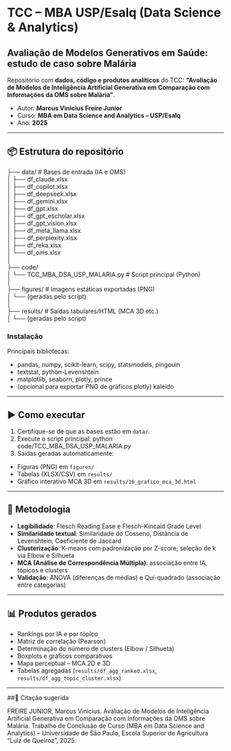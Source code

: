 # TCC – MBA USP/Esalq (Data Science & Analytics)
## Avaliação de Modelos Generativos em Saúde: estudo de caso sobre Malária

Repositório com **dados, código e produtos analíticos** do TCC:
**“Avaliação de Modelos de Inteligência Artificial Generativa em Comparação com Informações da OMS sobre Malária”**.

- Autor: **Marcus Vinicius Freire Junior**  
- Curso: **MBA em Data Science and Analytics – USP/Esalq**  
- Ano: **2025**

---

## 📦 Estrutura do repositório

├── data/ # Bases de entrada (IA e OMS)  
│ ├── df_claude.xlsx  
│ ├── df_copilot.xlsx  
│ ├── df_deepseek.xlsx  
│ ├── df_gemini.xlsx  
│ ├── df_gpt.xlsx  
│ ├── df_gpt_escholar.xlsx  
│ ├── df_gpt_vision.xlsx  
│ ├── df_meta_llama.xlsx  
│ ├── df_perplexity.xlsx  
│ ├── df_reka.xlsx  
│ └── df_oms.xlsx  
│  
├── code/  
│ └── TCC_MBA_DSA_USP_MALARIA.py # Script principal (Python)  
│  
├── figures/ # Imagens estáticas exportadas (PNG)  
│ └── (geradas pelo script)  
│  
├── results/ # Saídas tabulares/HTML (MCA 3D etc.)  
│ └── (geradas pelo script)  
  
### Instalação

Principais bibliotecas:
- pandas, numpy, scikit-learn, scipy, statsmodels, pingouin
- textstat, python-Levenshtein
- matplotlib, seaborn, plotly, prince
- (opcional para exportar PNG de gráficos plotly) kaleido

---

## ▶️ Como executar

1. Certifique-se de que as bases estão em `data/`.
2. Execute o script principal:
 python code/TCC_MBA_DSA_USP_MALARIA.py
3. Saídas geradas automaticamente:
- Figuras (PNG) em `figures/`
- Tabelas (XLSX/CSV) em `results/`
- Gráfico interativo MCA 3D em `results/16_grafico_mca_3d.html`

---

## 🧪 Metodologia

- **Legibilidade**: Flesch Reading Ease e Flesch–Kincaid Grade Level  
- **Similaridade textual**: Similaridade do Cosseno, Distância de Levenshtein, Coeficiente de Jaccard  
- **Clusterização**: K-means com padronização por Z-score; seleção de k via Elbow e Silhueta  
- **MCA (Análise de Correspondência Múltipla)**: associação entre IA, tópicos e clusters  
- **Validação**: ANOVA (diferenças de médias) e Qui-quadrado (associação entre categorias)  

---

## 📊 Produtos gerados

- Rankings por IA e por tópico  
- Matriz de correlação (Pearson)  
- Determinação do número de clusters (Elbow / Silhueta)  
- Boxplots e gráficos comparativos  
- Mapa perceptual – MCA 2D e 3D  
- Tabelas agregadas (`results/df_agg_ranked.xlsx`, `results/df_agg_topic_cluster.xlsx`) 

---

##📑 Citação sugerida

FREIRE JUNIOR, Marcus Vinicius. Avaliação de Modelos de Inteligência Artificial Generativa em
Comparação com Informações da OMS sobre Malária. Trabalho de Conclusão de Curso (MBA em Data
Science and Analytics) – Universidade de São Paulo, Escola Superior de Agricultura “Luiz de Queiroz”,
2025.
